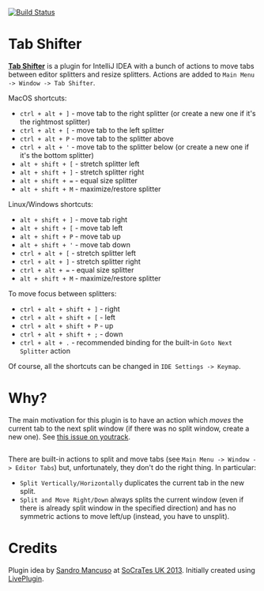 [![Build Status](https://travis-ci.org/dkandalov/tab-shifter.svg?branch=master)](https://travis-ci.org/dkandalov/tab-shifter)

Tab Shifter
====
[**Tab Shifter**](http://plugins.jetbrains.com/plugin/7475) is a plugin for IntelliJ IDEA 
with a bunch of actions to move tabs between editor splitters and resize splitters.
Actions are added to `Main Menu -> Window -> Tab Shifter`.

MacOS shortcuts:
 - `ctrl + alt + ]` - move tab to the right splitter (or create a new one if it's the rightmost splitter)
 - `ctrl + alt + [` - move tab to the left splitter
 - `ctrl + alt + P` - move tab to the splitter above
 - `ctrl + alt + '` - move tab to the splitter below (or create a new one if it's the bottom splitter)
 - `alt + shift + [` - stretch splitter left
 - `alt + shift + ]` - stretch splitter right
 - `alt + shift + =` - equal size splitter
 - `alt + shift + M` - maximize/restore splitter

Linux/Windows shortcuts:
 - `alt + shift + ]` - move tab right
 - `alt + shift + [` - move tab left
 - `alt + shift + P` - move tab up
 - `alt + shift + '` - move tab down
 - `ctrl + alt + [` - stretch splitter left
 - `ctrl + alt + ]` - stretch splitter right
 - `ctrl + alt + =` - equal size splitter
 - `alt + shift + M` - maximize/restore splitter

To move focus between splitters:
 - `ctrl + alt + shift + ]` - right
 - `ctrl + alt + shift + [` - left
 - `ctrl + alt + shift + P` - up
 - `ctrl + alt + shift + ;` - down
 - `ctrl + alt + .` - recommended binding for the built-in `Goto Next Splitter` action

Of course, all the shortcuts can be changed in `IDE Settings -> Keymap`.


Why?
====
The main motivation for this plugin is to have an action which *moves* the current tab to the next split window 
(if there was no split window, create a new one). See [this issue on youtrack](https://youtrack.jetbrains.com/issue/IDEA-68692).

<img src="https://raw.githubusercontent.com/dkandalov/tab-shift/master/tab-shifter.gif" alt="" title="" align="center"/>

There are built-in actions to split and move tabs (see `Main Menu -> Window -> Editor Tabs`) but, unfortunately, they don't do the right thing. 
In particular:
 - `Split Vertically/Horizontally` duplicates the current tab in the new split.
 - `Split and Move Right/Down` always splits the current window (even if there is already split window in the specified direction)
   and has no symmetric actions to move left/up (instead, you have to unsplit).


Credits
====
Plugin idea by [Sandro Mancuso](https://twitter.com/sandromancuso) at [SoCraTes UK 2013](http://socratesuk.org).
Initially created using [LivePlugin](https://github.com/dkandalov/live-plugin).
